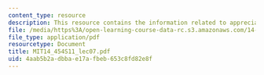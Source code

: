 ```yaml
---
content_type: resource
description: This resource contains the information related to appreciations and overvaluations.
file: /media/https%3A/open-learning-course-data-rc.s3.amazonaws.com/14-454-economic-crises-spring-2011/4aab5b2adbbae17afbeb653c8fd82e8f_MIT14_454S11_lec07.pdf
file_type: application/pdf
resourcetype: Document
title: MIT14_454S11_lec07.pdf
uid: 4aab5b2a-dbba-e17a-fbeb-653c8fd82e8f
---
```

